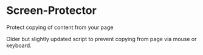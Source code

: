 # Screen-Protector
Protect copying of content from your page

Older but slightly updated script to prevent copying from page via mouse or keyboard.
